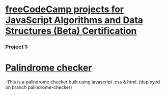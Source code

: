 # <a href = "https://www.freecodecamp.org/learn/javascript-algorithms-and-data-structures-v8/"> freeCodeCamp projects for JavaScript Algorithms and Data Structures (Beta) Certification </a>

### Project 1:
# [Palindrome checker](https://mostpalon3.github.io/freeCodeCamp/)

-This is a palindrome checker built using javascript ,css & html.
(deployed on branch palindrome-checker)
